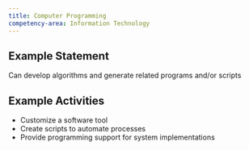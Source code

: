 ```yaml
---
title: Computer Programming
competency-area: Information Technology
---
```


## Example Statement

Can develop algorithms and generate related programs and/or scripts	

## Example Activities

* Customize a software tool
* Create scripts to automate processes
* Provide programming support for system implementations
